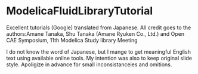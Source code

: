 # ModelicaFluidLibraryTutorial
Excellent tutorials (Google) translated from Japanese.
All credit goes to the authors:Amane Tanaka, Shu Tanaka (Amane Ryuken Co., Ltd.) and Open CAE Symposium, 11th Modelica Study library Meeting

I do not know the word of Japanese, but I mange to get meaningful English text  using available online tools.
My intention was also to keep original slide style. Apoligize in advance for small inconsistanceies and omitions.
